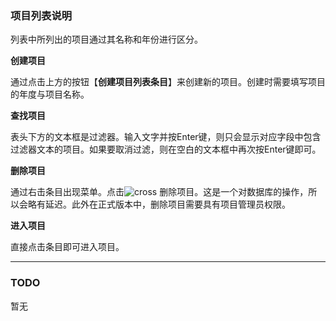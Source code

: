 ### 项目列表说明

列表中所列出的项目通过其名称和年份进行区分。

**创建项目**

通过点击上方的按钮【**创建项目列表条目**】来创建新的项目。创建时需要填写项目的年度与项目名称。

**查找项目**

表头下方的文本框是过滤器。输入文字并按Enter键，则只会显示对应字段中包含过滤器文本的项目。如果要取消过滤，则在空白的文本框中再次按Enter键即可。

**删除项目**

通过右击条目出现菜单。点击![cross][cross] 删除项目。这是一个对数据库的操作，所以会略有延迟。此外在正式版本中，删除项目需要具有项目管理员权限。

**进入项目**

直接点击条目即可进入项目。

[cross]: ./cross.png
[arrow]: ./right-arrow.png

---

### TODO

暂无